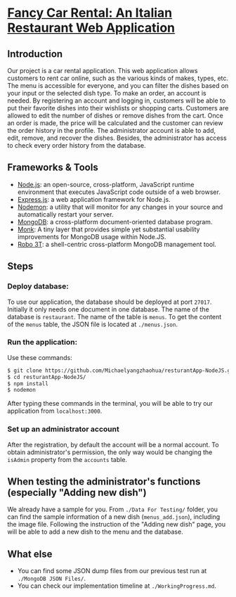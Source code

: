 # [Fancy Car Rental: An Italian Restaurant Web Application](https://github.com/oloolaa/Web-Programming-Languages "PIADA ITALIAN FOOD: An Italian Restaurant Web Application")

## Introduction
Our project is a car rental application. This web application allows customers to rent car online, such as the various kinds of makes, types, etc. The menu is accessible for everyone, and you can filter the dishes based on your input or the selected dish type. To make an order, an account is needed. By registering an account and logging in, customers will be able to put their favorite dishes into their wishlists or shopping carts. Customers are allowed to edit the number of dishes or remove dishes from the cart. Once an order is made, the price will be calculated and the customer can review the order history in the profile. The administrator account is able to add, edit, remove, and recover the dishes. Besides, the administrator has access to check every order history from the database.



## Frameworks & Tools
- [Node.js](https://nodejs.org/en/ "Node.js"): an open-source, cross-platform, JavaScript runtime environment that executes JavaScript code outside of a web browser.
- [Express.js](https://expressjs.com/ "Express.js"): a web application framework for Node.js.
- [Nodemon](https://nodemon.io/ "Nodemon"): a utility that will monitor for any changes in your source and automatically restart your server.
- [MongoDB](https://www.mongodb.com/ "MongoDB"): a cross-platform document-oriented database program.
- [Monk](https://automattic.github.io/monk/ "Monk"): A tiny layer that provides simple yet substantial usability improvements for MongoDB usage within Node.JS.
- [Robo 3T](https://robomongo.org/ "Robo 3T"): a shell-centric cross-platform MongoDB management tool.



## Steps
### Deploy database:
To use our application, the database should be deployed at port `27017`. Initially it only needs one document in one database. The name of the database is `restaurant`. The name of the table is `menus`. To get the content of the `menus` table, the JSON file is located at `./menus.json`.

### Run the application:
Use these commands:
```bash
$ git clone https://github.com/Michaelyangzhaohua/resturantApp-NodeJS.git
$ cd resturantApp-NodeJS/
$ npm install
$ nodemon
```
After typing these commands in the terminal, you will be able to try our application from `localhost:3000`.

### Set up an administrator account
After the registration, by default the account will be a normal account. To obtain administrator's permission, the only way would be changing the `isAdmin` property from the `accounts` table.



## When testing the administrator's functions (especially "Adding new dish")
We already have a sample for you.  From `./Data For Testing/` folder, you can find the sample information of a new dish (`menus_add.json`), including the image file. Following the instruction of the &quot;Adding new dish&quot; page, you will be able to add a new dish to the menu and the database.



## What else
- You can find some JSON dump files from our previous test run at `./MongoDB JSON Files/`.
- You can check our implementation timeline at `./WorkingProgress.md`.
